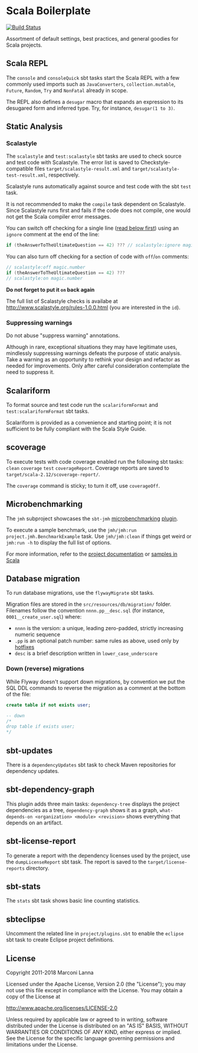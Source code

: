 Scala Boilerplate
=================

[![Build Status](https://travis-ci.org/marconilanna/scala-boilerplate.svg)](https://travis-ci.org/marconilanna/scala-boilerplate)

Assortment of default settings, best practices, and general goodies for Scala projects.

Scala REPL
----------

The `console` and `consoleQuick` sbt tasks start the Scala REPL with a few commonly used imports such
as `JavaConverters`, `collection.mutable`, `Future`, `Random`, `Try` and `NonFatal` already in scope.

The REPL also defines a `desugar` macro that expands an expression to its desugared form and inferred type.
Try, for instance, `desugar(1 to 3)`.

Static Analysis
---------------

### Scalastyle

The `scalastyle` and `test:scalastyle` sbt tasks are used to check source and test code with Scalastyle.
The error list is saved to Checkstyle-compatible files `target/scalastyle-result.xml`
and `target/scalastyle-test-result.xml`, respectively.

Scalastyle runs automatically against source and test code with the sbt `test` task.

It is not recommended to make the `compile` task dependent on Scalastyle.
Since Scalastyle runs first and fails if the code does not compile,
one would not get the Scala compiler error messages.

You can switch off checking for a single line ([read below first](#suppressing-warnings))
using an `ignore` comment at the end of the line:

```scala
if (theAnswerToTheUltimateQuestion == 42) ??? // scalastyle:ignore magic.number
```

You can also turn off checking for a section of code with `off`/`on` comments:

```scala
// scalastyle:off magic.number
if (theAnswerToTheUltimateQuestion == 42) ???
// scalastyle:on magic.number
```

**Do not forget to put it `on` back again**

The full list of Scalastyle checks is availabe at http://www.scalastyle.org/rules-1.0.0.html
(you are interested in the `id`).

### Suppressing warnings

Do not abuse "suppress warning" annotations.

Although in rare, exceptional situations they may have legitimate uses,
mindlessly suppressing warnings defeats the purpose of static analysis.
Take a warning as an opportunity to rethink your design and refactor as needed for improvements.
Only after careful consideration contemplate the need to suppress it.

Scalariform
-----------

To format source and test code run the `scalariformFormat` and `test:scalariformFormat` sbt tasks.

Scalariform is provided as a convenience and starting point;
it is not sufficient to be fully compliant with the Scala Style Guide.

scoverage
---------

To execute tests with code coverage enabled run the following sbt tasks:
`clean` `coverage` `test` `coverageReport`.
Coverage reports are saved to `target/scala-2.12/scoverage-report/`.

The `coverage` command is sticky; to turn it off, use `coverageOff`.

Microbenchmarking
-----------------

The `jmh` subproject showcases the `sbt-jmh`
[microbenchmarking](http://openjdk.java.net/projects/code-tools/jmh/)
[plugin](http://github.com/ktoso/sbt-jmh).

To execute a sample benchmark, use the `jmh/jmh:run project.jmh.BenchmarkExample` task.
Use `jmh/jmh:clean` if things get weird or `jmh:run -h` to display the full list of options.

For more information, refer to the
[project documentation](http://jar-download.com/artifacts/org.openjdk.jmh/jmh-core/1.21/documentation) or
[samples in Scala](https://github.com/ktoso/sbt-jmh/tree/master/plugin/src/sbt-test/sbt-jmh/run/src/main/scala/org/openjdk/jmh/samples)

Database migration
------------------

To run database migrations, use the `flywayMigrate` sbt tasks.

Migration files are stored in the `src/resources/db/migration/` folder.
Filenames follow the convention `nnnn.pp__desc.sql` (for instance, `0001__create_user.sql`) where:

* `nnnn` is the version: a unique, leading zero-padded, strictly increasing numeric sequence
* `.pp` is an optional patch number: same rules as above, used only by [hotfixes](http://flywaydb.org/documentation/faq.html#hot-fixes)
* `desc` is a brief description written in `lower_case_underscore`

### Down (reverse) migrations

While Flyway doesn't support down migrations, by convention we put the SQL DDL commands to reverse
the migration as a comment at the bottom of the file:

``` sql
create table if not exists user;

-- down
/*
drop table if exists user;
*/
```

sbt-updates
-----------

There is a `dependencyUpdates` sbt task to check Maven repositories for dependency updates.

sbt-dependency-graph
--------------------

This plugin adds three main tasks:
`dependency-tree` displays the project dependencies as a tree,
`dependency-graph` shows it as a graph,
`what-depends-on <organization> <module> <revision>` shows everything that depends on an artifact.

sbt-license-report
------------------

To generate a report with the dependency licenses used by the project, use the `dumpLicenseReport` sbt task.
The report is saved to the `target/license-reports` directory.

sbt-stats
---------

The `stats` sbt task shows basic line counting statistics.

sbteclipse
----------

Uncomment the related line in `project/plugins.sbt` to enable the `eclipse` sbt task
to create Eclipse project definitions.

License
-------

Copyright 2011-2018 Marconi Lanna

Licensed under the Apache License, Version 2.0 (the "License");
you may not use this file except in compliance with the License.
You may obtain a copy of the License at

   http://www.apache.org/licenses/LICENSE-2.0

Unless required by applicable law or agreed to in writing, software
distributed under the License is distributed on an "AS IS" BASIS,
WITHOUT WARRANTIES OR CONDITIONS OF ANY KIND, either express or implied.
See the License for the specific language governing permissions and
limitations under the License.
